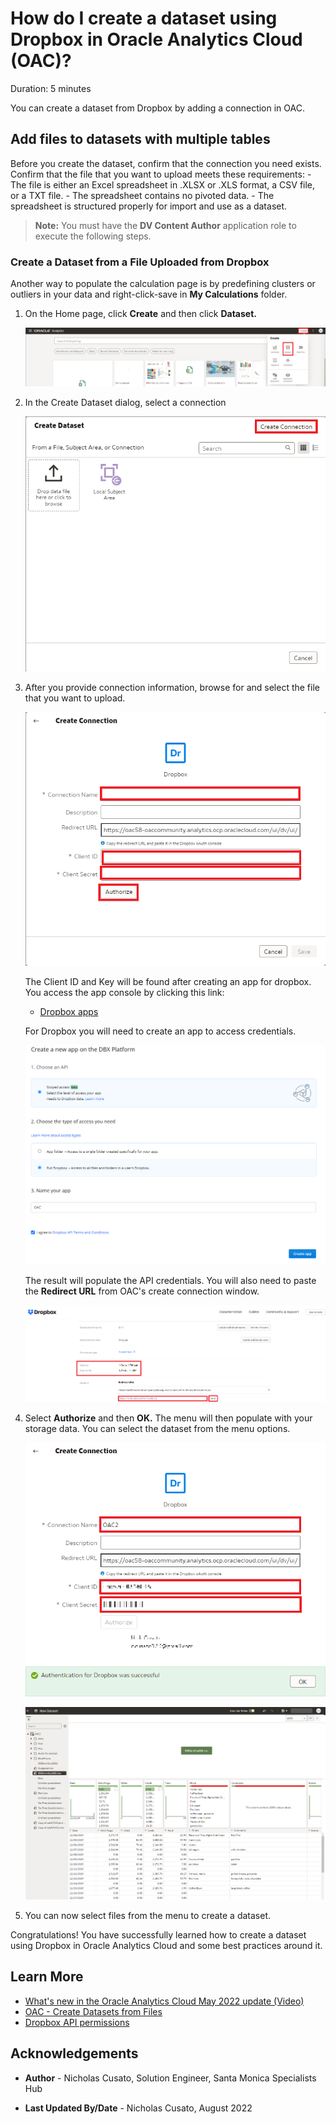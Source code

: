 # How do I create a dataset using Dropbox in Oracle Analytics Cloud (OAC)?
Duration: 5 minutes

You can create a dataset from Dropbox by adding a connection in OAC.

## Add files to datasets with multiple tables
Before you create the dataset, confirm that the connection you need exists. Confirm that the file that you want to upload meets these requirements:
    - The file is either an Excel spreadsheet in .XLSX or .XLS format, a CSV file, or a TXT file.
    - The spreadsheet contains no pivoted data.
    - The spreadsheet is structured properly for import and use as a dataset. 

>**Note:** You must have the **DV Content Author** application role to execute the following steps.

### Create a Dataset from a File Uploaded from Dropbox

Another way to populate the calculation page is by predefining clusters or outliers in your data and right-click-save in **My Calculations** folder. 

1. On the Home page, click **Create** and then click **Dataset.**

    ![Create Best Visualization to populate image](images/create-dataset.png)

2. In the Create Dataset dialog, select a connection

    ![Select statistics for clusters or outliers](images/create-connection.png)

3. After you provide connection information, browse for and select the file that you want to upload.

    ![Select statistics for clusters or outliers](images/dropbox-connection.png)

    The Client ID and Key will be found after creating an app for dropbox. You access the app console by clicking this link: 
    - [Dropbox apps](https://www.dropbox.com/developers/apps)

    For Dropbox you will need to create an app to access credentials.

    ![Dropbox App](images/dropbox-oauth.png)

    The result will populate the API credentials. You will also need to paste the **Redirect URL** from OAC's create connection window.

    ![Dropbox app creation](images/dropbox-direct-url.png)
  
4. Select **Authorize** and then **OK.** The menu will then populate with your storage data. You can select the dataset from the menu options.
    
    ![OAC datasets from drive](images/dropbox-key.png)
    
    ![OAC datasets from drive](images/drive-updated.png)

5. You can now select files from the menu to create a dataset.

Congratulations! You have successfully learned how to create a dataset using Dropbox in Oracle Analytics Cloud and some best practices around it.

## Learn More

* [What's new in the Oracle Analytics Cloud May 2022 update (Video)](https://www.youtube.com/watch?v=K3YaJlmfSpM)
* [OAC - Create Datasets from Files](https://docs.oracle.com/en/cloud/paas/analytics-cloud/acubi/create-dataset-files.html#GUID-04CF3C71-DE49-4D6C-971E-6EAFDBB92D82)
* [Dropbox API permissions](https://developers.dropbox.com/oauth-guide)

## Acknowledgements

* **Author** - Nicholas Cusato, Solution Engineer, Santa Monica Specialists Hub

* **Last Updated By/Date** - Nicholas Cusato, August 2022